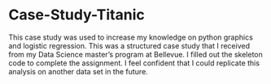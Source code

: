 # Case-Study-Titanic
This case study was used to increase my knowledge on python graphics and logistic regression. This was a structured case study that I received from my Data Science master’s program at Bellevue. I filled out the skeleton code to complete the assignment. I feel confident that I could replicate this analysis on another data set in the future.
